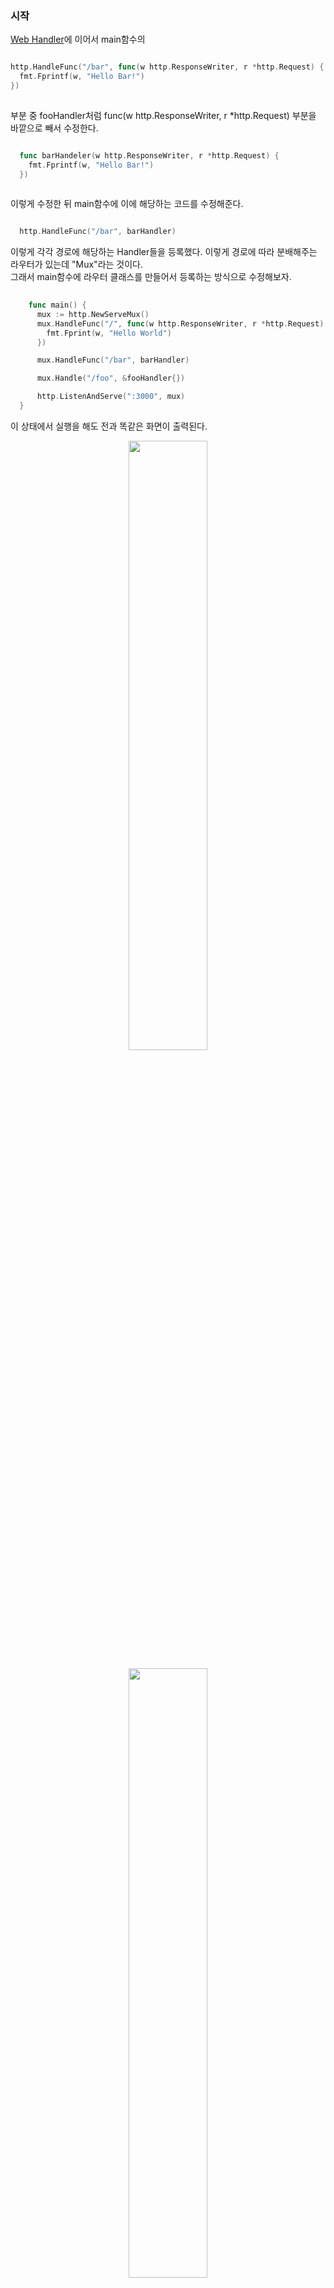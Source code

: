 ### 시작

[Web Handler](https://github.com/ckdqja135/Typescript-restful-starter/blob/master/mdfile/2020-09-15/Go%20-%20Web%20Handler.md)에 이어서 main함수의 

``` Go

http.HandleFunc("/bar", func(w http.ResponseWriter, r *http.Request) {
  fmt.Fprintf(w, "Hello Bar!")
})
    
```

부분 중 fooHandler처럼 func(w http.ResponseWriter, r *http.Request) 부분을 바깥으로 빼서 수정한다. <br />

``` Go

  func barHandeler(w http.ResponseWriter, r *http.Request) {
    fmt.Fprintf(w, "Hello Bar!")
  })
  
```
이렇게 수정한 뒤 main함수에 이에 해당하는 코드를 수정해준다. <br />
``` Go

  http.HandleFunc("/bar", barHandler)

```
이렇게 각각 경로에 해당하는 Handler들을 등록했다. 이렇게 경로에 따라 분배해주는 라우터가 있는데 "Mux"라는 것이다. <br />
그래서 main함수에 라우터 클래스를 만들어서 등록하는 방식으로 수정해보자. <br />

``` Go
  
    func main() {
      mux := http.NewServeMux()
      mux.HandleFunc("/", func(w http.ResponseWriter, r *http.Request) {
        fmt.Fprint(w, "Hello World")
      })

      mux.HandleFunc("/bar", barHandler)

      mux.Handle("/foo", &fooHandler{})

      http.ListenAndServe(":3000", mux)
  }
```
이 상태에서 실행을 해도 전과 똑같은 화면이 출력된다.
<p align = "center"> <img src = "https://user-images.githubusercontent.com/33046341/93288924-f7969a80-f817-11ea-96c0-406c7b274794.png" width = 50%> </img></p>
<p align = "center"> <img src = "https://user-images.githubusercontent.com/33046341/93289063-64119980-f818-11ea-88f1-6591ac27b988.png" width = 50%> </img></p>
<p align = "center"> <img src = "https://user-images.githubusercontent.com/33046341/93289391-3bd66a80-f819-11ea-90a3-1aaec2dbaf78.png" width = 50%> </img></p>

이 전과 차이가 있다면 기존에는 HTTP에 정적으로 등록했는데 지금은 mux라는 인스턴스를 만들어서 거기에 등록해서 그 인스턴스를 넘겨주는 방식으로 바꾸었다. <br />

우리가 서버에 요청할 때 request를 날리는데 이 request안에 필요한 argument의 input값을 넣을 수 있는데 <br />
``` Go

  func barHandler(w http.ResponseWriter, r *http.Request) {
      name := r.URL.Query().Get("name") // 1
      if name == "" { // 2
        name = "World"
      }
      fmt.Fprintf(w, "Hello %s!", name) // 3
  }

```
1 : r.URL.Query()는 URL에서 정보를 뽑아내기 위해 사용하는 것이고, 그 결과에서 name이라는 argument를 Get하기 위해 r.URL.Query().Get("name")으로 작성했다. 
즉, URL에서 name이라는 argument를 뽑아내서 그 값을 name에 넣어준다.<br />


2 : 그 후 name값이 없으면 name변수에 World가 들어가도록 해준다.

3 : Fprintf를 사용하여 출력 시켜준다.

이 상태에서 실행 시켜준다. <br />
먼저 /bar경로로 들어가면 "Hello world!"가 출력되는 것을 볼 수 있는데
<p align = "center"> <img src = "https://user-images.githubusercontent.com/33046341/93291380-e05aab80-f81d-11ea-8b85-a7583cc2b5ba.png" width = 50%> </img></p>

이 상태에서 ?name=bar를 경로에 추가시켜주게 되면
<p align = "center"> <img src = "https://user-images.githubusercontent.com/33046341/93291360-d042cc00-f81d-11ea-8918-078d5634315f.png" width = 50%> </img></p>
"Hello bar!"가 출력 되는 것을 알 수 있다. <br />

즉, name=임의적인name값 을 넣으면 Hello 임의적인name 값이 출력됨을 알 수 있다. <br />

이제부터 JSON을 다루기 위해 User라는 struct를 만들어 준다. <br />

``` Go

   type User struct {
      FirstName string
      LastName  string
      Email     string
      CreatedAt time.Time
    }

```

그리고 fooHandler에서 Request값이 JSON으로 오기 때문에 그 것을 읽을 수 있도록 fooHandler부분을 수정해준다.
```Go

   func (f *fooHandler) ServeHTTP(w http.ResponseWriter, r *http.Request) {
    user := new(User) // 1
    err := json.NewDecoder(r.Body).Decode(user) // 2
    if err != nil { // 3
      w.WriteHeader(http.StatusBadRequest)
      fmt.Fprint(w, "Bad Request: ", err)
      return
    }
    user.CreatedAt = time.Now() // 4
    
    data, _ := json.Marshal(user) // 5
    w.WriteHander(http.StatusOK) // 6
    fmt.Fprint(w, string(data))
  }
  
```
1 : User struct형태의 JSON이 올 것이기 때문에 그 값을 채워줄 인스턴스를 만들어준다. <br />

2 : 이 값을 JSON형태로 파싱을 해주어야 하는데 그것을 위해 NewDecoder(r.Body)를 사용하고, JSON형태의 데이터가 Body에 들어있기 때문에 NewDecoder의 인자로 reader인 r을 받기 때문에 
    r.Body를 넣어준다. <br />
    r.Body에 커서를 두게 되면
    <p align = "center"> <img src = "https://user-images.githubusercontent.com/33046341/93292083-a5f20e00-f81f-11ea-92bb-82350d87e397.png" width = 40%> </img></p>
    r.Body가 io.Reader를 포함하고 있음을 알 수 있고, NewDecoder는 io.Reader를 인자로 받고 있다는 걸 알 수 있다. <br />
    그리고 Body에서 값을 읽어서 user struct형태로 값을 채워주기 위해 Decode(user)를 사용한다. <br />
    이 부분은 뭔가 데이터가 잘못될 수 있기 때문에 err변수에 넣어준다. <br />
    
3 : 그래서 if문으로 err가 nil이 아닌경우에는 에러가 생겼기 때문에 w.WriteHeader(http.StatusBadRequest)로 잘못 보냈다라는것을 알려주고, <br />
    fmt.Fprint(w, "Bad Request: ", err)로 Body에 쓸 수 있도록 작성한 후 더 이상 에러가 나지 않도록 return해준다. <br />

4 : 성공적으로 Decode가 됐을 때 err값이 nil이 되는데 그 때 user의 CreatedAt값을 현재로 바꾸어 주고, <br />

5 : JSON을 다시 보내주려면 JSON data로 바꾸어 주어야 한다. (지금 상태는 Go struct형태임.) 어떤 인터페이스를 받아서 JSON형태로 Encodding을 해주는 Marshal(user)를 사용해준다. <br />
    이 형태는 첫 번째 리턴 값으로 byte array가 나오고 두 번째 return값으로 error가 나오는데 error를 무시하기 위해 작성한다. <br />

6 : 잘 되었다고 알려주기 위해 사용한다. string(data)으로 사용한 이유는 data가 byte[]형식이기 때문에 string으로 형변환 시켜준 것이다. <br />

이 상태에서 실행을 하게 되면 <br />
<p align = "center"> <img src = "https://user-images.githubusercontent.com/33046341/93293018-ece10300-f821-11ea-8042-7b35608eb89c.png" width = 40%> </img></p>

EndOfFile이라는 것이 뜬다. Body에 data를 넣어야 하기 때문에 URL에 데이터를 넣어도 결과는 똑같다. <br />
이럴 때 필요한 것이 클라이언트 앱이다. <br />

크롬 앱 중에 Advanced REST client 라는 앱을 설치한다. <br />
<p align = "center"> <img src = "https://user-images.githubusercontent.com/33046341/93293188-59f49880-f822-11ea-93db-0f3c717aa3d7.png" width = 40%> </img></p>

### 풀 소스

``` Go

  package main

  import (
    "encoding/json"
    "fmt"
    "net/http"
    "time"
  )

  type User struct {
    FirstName string
    LastName  string
    Email     string
    CreatedAt time.Time
  }

  type fooHandler struct{}

  func (f *fooHandler) ServeHTTP(w http.ResponseWriter, r *http.Request) {
    user := new(User)
    err := json.NewDecoder(r.Body).Decode(user)
    if err != nil {
      w.WriteHeader(http.StatusBadRequest)
      fmt.Fprint(w, "Bad Request: ", err)
      return
    }
    
    user.CreatedAt = time.Now()
    data, _ := json.Marshal(user)
    w.WriteHander(http.StatusOK)
    fmt.Fprint(w, string(data))
  }

  func barHandler(w http.ResponseWriter, r *http.Request) {
    name := r.URL.Query().Get("name")
    if name == "" {
      name = "World"
    }
    fmt.Fprintf(w, "Hello %s!", name)
  }

  func main() {
    mux := http.NewServeMux()
    mux.HandleFunc("/", func(w http.ResponseWriter, r *http.Request) {
      fmt.Fprint(w, "Hello World")
    })

    mux.HandleFunc("/bar", barHandler)

    mux.Handle("/foo", &fooHandler{})

    http.ListenAndServe(":3000", mux)
  }

```

